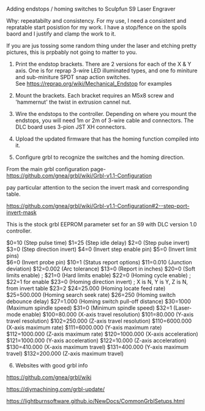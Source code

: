 Adding endstops / homing switches to Sculpfun S9 Laser Engraver

Why: repeatabilty and consistency. For my use, I need a consistent and repratable start posistion for my work. I have a stop/fence on the spoils baord and I justify and clamp the work to it. 

If you are jus tossing some random thing under the laser and etching pretty pictures, this is prpbably not going to matter to you. 

1. Print the endstop brackets. There are 2 versions for each of the X & Y axis. One is for reprap 3-wire LED illuminated types, and one fo miniture and sub-miniture SPDT snap action switches.  
See https://reprap.org/wiki/Mechanical_Endstop for examples

2. Mount the brackets. Each bracket requires an M5x8 screw and 'hammernut' the twist in extrusion cannel nut.

3. Wire the endstops to the controller. Depending on where you mount the endstops, you will need 1m or 2m of 3-wire cable and connectors.  The DLC board uses 3-pion JST XH connectors.

4. Upload the updated firmware that has the homing function compiled into it. 

5. Configure grbl to recognize the switches and the homing direction. 

From the main grbl configuration page- 
https://github.com/gnea/grbl/wiki/Grbl-v1.1-Configuration

pay particular attention to the secion the invert mask and corresponding table.

https://github.com/gnea/grbl/wiki/Grbl-v1.1-Configuration#2--step-port-invert-mask

This is the stock grbl EEPROM parameter set for an S9 with DLC version 1.0 controller. 

$0=10 (Step pulse time)
$1=25 (Step idle delay)
$2=0 (Step pulse invert) 
$3=0 (Step direction invert)
$4=0 (Invert step enable pin)
$5=0 (Invert limit pins)  
$6=0 (Invert probe pin)
$10=1 (Status report options)
$11=0.010 (Junction deviation)
$12=0.002 (Arc tolerance)
$13=0 (Report in inches)
$20=0 (Soft limits enable)  ; 
$21=0 (Hard limits enable)
$22=0 (Homing cycle enable) ; $22=1 for enable
$23=0 (Homing direction invert) ; X is N, Y is Y, Z is N,  from invert table $23=2
$24=25.000 (Homing locate feed rate)
$25=500.000 (Homing search seek rate)
$26=250 (Homing switch debounce delay)
$27=1.000 (Homing switch pull-off distance)
$30=1000 (Maximum spindle speed)
$31=0 (Minimum spindle speed)
$32=1 (Laser-mode enable)
$100=80.000 (X-axis travel resolution)
$101=80.000 (Y-axis travel resolution)
$102=250.000 (Z-axis travel resolution)
$110=6000.000 (X-axis maximum rate)
$111=6000.000 (Y-axis maximum rate)
$112=1000.000 (Z-axis maximum rate)
$120=1000.000 (X-axis acceleration)
$121=1000.000 (Y-axis acceleration)
$122=10.000 (Z-axis acceleration)
$130=410.000 (X-axis maximum travel)
$131=400.000 (Y-axis maximum travel)
$132=200.000 (Z-axis maximum travel)


6. Websites with good grbl info

https://github.com/gnea/grbl/wiki

https://diymachining.com/grbl-update/

https://lightburnsoftware.github.io/NewDocs/CommonGrblSetups.html